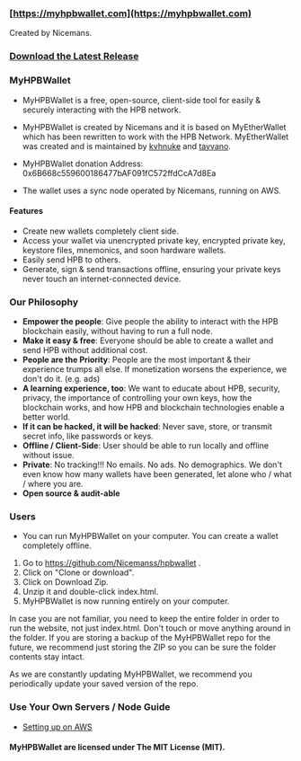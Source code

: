 ### [https://myhpbwallet.com](https://myhpbwallet.com)
Created by Nicemans.

### [Download the Latest Release](https://github.com/Nicemanss/myhpbwallet)


### MyHPBWallet

- MyHPBWallet is a free, open-source, client-side tool for easily & securely interacting with the HPB network.

- MyHPBWallet is created by Nicemans and it is based on MyEtherWallet which has been rewritten to work with the HPB Network. MyEtherWallet was created and is maintained by [kvhnuke](https://github.com/kvhnuke) and [tayvano](https://github.com/tayvano).

-  MyHPBWallet donation Address: 0x6B668c559600186477bAF091fC572ffdCcA7d8Ea

- The wallet uses a sync node operated by Nicemans, running on AWS.

#### Features

- Create new wallets completely client side.
- Access your wallet via unencrypted private key, encrypted private key, keystore files, mnemonics, and soon hardware wallets.
- Easily send HPB to others.
- Generate, sign & send transactions offline, ensuring your private keys never touch an internet-connected device.


### Our Philosophy

 - **Empower the people**: Give people the ability to interact with the HPB blockchain easily, without having to run a full node.
 - **Make it easy & free**: Everyone should be able to create a wallet and send HPB without additional cost.
 - **People are the Priority**: People are the most important & their experience trumps all else. If monetization worsens the experience, we don't do it. (e.g. ads)
 - **A learning experience, too**: We want to educate about HPB, security, privacy, the importance of controlling your own keys, how the blockchain works, and how HPB and blockchain technologies enable a better world.
 - **If it can be hacked, it will be hacked**: Never save, store, or transmit secret info, like passwords or keys.
 - **Offline / Client-Side**: User should be able to run locally and offline without issue.
 - **Private**: No tracking!!! No emails. No ads. No demographics. We don't even know how many wallets have been generated, let alone who / what / where you are.
 - **Open source & audit-able**


### Users

- You can run MyHPBWallet on your computer. You can create a wallet completely offline.

1. Go to https://github.com/Nicemanss/hpbwallet .
2. Click on "Clone or download".
3. Click on Download Zip.
4. Unzip it and double-click index.html.
5. MyHPBWallet is now running entirely on your computer.

In case you are not familiar, you need to keep the entire folder in order to run the website, not just index.html. Don't touch or move anything around in the folder. If you are storing a backup of the MyHPBWallet repo for the future, we recommend just storing the ZIP so you can be sure the folder contents stay intact.

As we are constantly updating MyHPBWallet, we recommend you periodically update your saved version of the repo.


### Use Your Own Servers / Node Guide

- [Setting up on AWS](https://github.com/hpb-project/hpb-release/tree/master/docker)


#### MyHPBWallet are licensed under The MIT License (MIT).
